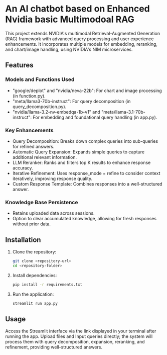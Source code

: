# An AI chatbot based on Enhanced Nvidia basic Multimodoal RAG
This project extends NVIDIA's multimodal Retrieval-Augmented Generation (RAG) framework with advanced query processing and user experience enhancements. It incorporates multiple models for embedding, reranking, and chart/image handling, using NVIDIA's NIM microservices.

## Features
### Models and Functions Used
- "google/deplot" and "nvidia/neva-22b": For chart and image processing (in function.py).
- "meta/llama3-70b-instruct": For query decomposition (in query_decomposition.py).
- "nvidia/llama-3.2-nv-embedqa-1b-v1" and "meta/llama-3.1-70b-instruct": For embedding and foundational query handling (in app.py).

### Key Enhancements
- Query Decomposition: Breaks down complex queries into sub-queries for refined answers.
- Automatic Query Expansion: Expands simple queries to capture additional relevant information.
- LLM Reranker: Ranks and filters top K results to enhance response accuracy.
- Iterative Refinement: Uses response_mode = refine to consider context iteratively, improving response quality.
- Custom Response Template: Combines responses into a well-structured answer.

### Knowledge Base Persistence
- Retains uploaded data across sessions.
- Option to clear accumulated knowledge, allowing for fresh responses without prior data.

## Installation
1. Clone the repository:
   ```bash
   git clone <repository-url>
   cd <repository-folder>

2. Install dependencies:
   ```bash
   pip install -r requirements.txt

3. Run the application:
   ```bash
   streamlit run app.py
## Usage
Access the Streamlit interface via the link displayed in your terminal after running the app.
Upload files and Input queries directly; the system will process them with query decomposition, expansion, reranking, and refinement, providing well-structured answers.


